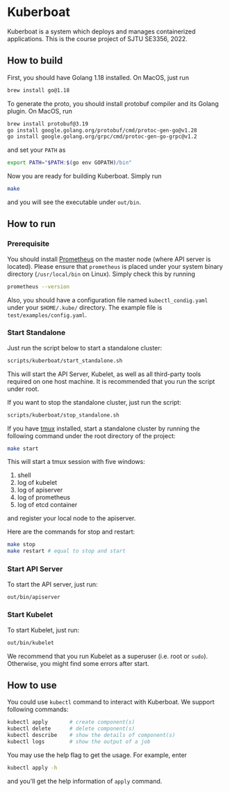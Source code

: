 # Kuberboat

Kuberboat is a system which deploys and manages containerized applications. This is the course project of SJTU SE3356, 2022. 

## How to build

First, you should have Golang 1.18 installed. On MacOS, just run

```bash
brew install go@1.18
```

To generate the proto, you should install protobuf compiler and its Golang plugin. On MacOS, run

```bash
brew install protobuf@3.19
go install google.golang.org/protobuf/cmd/protoc-gen-go@v1.28
go install google.golang.org/grpc/cmd/protoc-gen-go-grpc@v1.2
```

and set your `PATH` as 

```bash
export PATH="$PATH:$(go env GOPATH)/bin"
```

Now you are ready for building Kuberboat. Simply run

```bash
make
``` 

and you will see the executable under `out/bin`.

## How to run

### Prerequisite

You should install [Prometheus](https://prometheus.io/download/) on the master node (where API server is located). Please ensure that `prometheus` is placed under your system binary directory (`/usr/local/bin` on Linux). Simply check this by running

```bash
prometheus --version
```

Also, you should have a configuration file named `kubectl_condig.yaml` under your `$HOME/.kube/` directory. The example file is `test/examples/config.yaml`.

### Start Standalone

Just run the script below to start a standalone cluster:

```bash
scripts/kuberboat/start_standalone.sh
```

This will start the API Server, Kubelet, as well as all third-party tools required on one host machine. It is recommended that you run the script under root.

If you want to stop the standalone cluster, just run the script:

```bash
scripts/kuberboat/stop_standalone.sh
```


If you have [tmux](https://github.com/tmux/tmux) installed, start a standalone cluster by running the following command under the root directory of the project:

```bash
make start
```

This will start a tmux session with five windows:

1. shell
2. log of kubelet
3. log of apiserver
4. log of prometheus
5. log of etcd container

and register your local node to the apiserver.

Here are the commands for stop and restart:

```bash
make stop
make restart # equal to stop and start
```

### Start API Server

To start the API server, just run:

```bash
out/bin/apiserver
```

### Start Kubelet

To start Kubelet, just run:

```bash
out/bin/kubelet
```

We recommend that you run Kubelet as a superuser (i.e. root or `sudo`). Otherwise, you might find some errors after start.

## How to use

You could use `kubectl` command to interact with Kuberboat. We support following commands:

```bash
kubectl apply       # create component(s)
kubectl delete      # delete component(s)
kubectl describe    # show the details of component(s)
kubectl logs        # show the output of a job
```

You may use the help flag to get the usage. For example, enter 

```bash
kubectl apply -h
```

and you'll get the help information of `apply` command.
